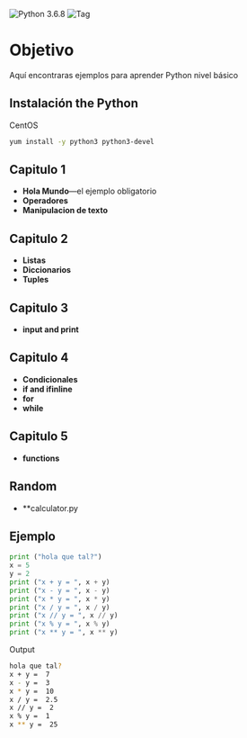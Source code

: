 ![Python 3.6.8](https://img.shields.io/badge/python-3.6.8-blue.svg)
![Tag](https://img.shields.io/badge/Tag-Tutorial-blueviolet.svg)

# Objetivo
Aquí encontraras ejemplos para aprender Python nivel básico



## Instalación the Python

CentOS

```bash
yum install -y python3 python3-devel
```
## Capitulo 1


* **Hola Mundo**—el ejemplo obligatorio
* **Operadores**
* **Manipulacion de texto**

## Capitulo 2

* **Listas**
* **Diccionarios**
* **Tuples**

## Capitulo 3

* **input and print**

## Capitulo 4

* **Condicionales**
* **if and ifinline**
* **for**
* **while**

## Capitulo 5

* **functions**

## Random

* **calculator.py
## Ejemplo

```python
print ("hola que tal?")
x = 5
y = 2
print ("x + y = ", x + y)
print ("x - y = ", x - y)
print ("x * y = ", x * y)
print ("x / y = ", x / y)
print ("x // y = ", x // y)
print ("x % y = ", x % y)
print ("x ** y = ", x ** y)
```
Output

```bash
hola que tal?
x + y =  7
x - y =  3
x * y =  10
x / y =  2.5
x // y =  2
x % y =  1
x ** y =  25
```
